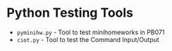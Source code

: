 # Python Testing Tools

- ``pyminihw.py`` - Tool to test minihomeworks in PB071
- ``ciot.py`` - Tool to test the Command Input/Output







